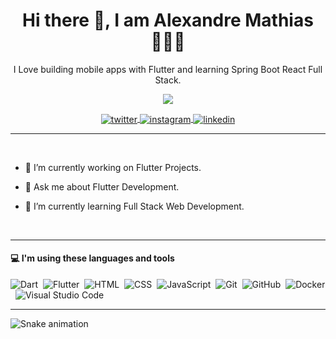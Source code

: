 
<h1 align='center'> Hi there 👋, I am Alexandre Mathias👨🏿‍💻</h1>

<p align='center'>
 I Love building mobile apps with Flutter and learning Spring Boot React Full Stack.
 
</p>

<p align='center'>
  <a href="#"><img src="https://visitor-badge.glitch.me/badge?page_id=axndmathias??style=for-the-badge&logo=appveyor"></a>
</p>

<p align="center">
    <a href="https://twitter.com/axndmathias" target="_blank">
    <img align="center" src="https://img.shields.io/badge/-axndmathias-05122A?style=flat&logo=twitter" alt="twitter"/>  
    </a>
    <a href="https://www.instagram.com/axnd/" target="_blank">
    <img align="center" src="https://img.shields.io/badge/-axnd-05122A?style=flat&logo=instagram" alt="instagram"/>
    </a>
    <a href="https://ch.linkedin.com/in/axndmathias" target="_blank">
    <img align="center" src="https://img.shields.io/badge/-axndmathias-05122A?style=flat&logo=linkedin" alt="linkedin"/>
    </a>
    </a>
</p>


<hr>
<br>

- 🔭 I’m currently working on Flutter Projects.

- 💬 Ask me about Flutter Development.

- 🌱 I’m currently learning Full Stack Web Development.

<br>

<hr>

#### 💻 I'm using these languages and tools 

![Dart](https://img.shields.io/badge/-Dart-05122A?style=flat&logo=dart)&nbsp;
![Flutter](https://img.shields.io/badge/-Flutter-05122A?style=flat&logo=flutter)&nbsp;
![HTML](https://img.shields.io/badge/-HTML-05122A?style=flat&logo=HTML5)&nbsp;
![CSS](https://img.shields.io/badge/-CSS-05122A?style=flat&logo=CSS3&logoColor=1572B6)&nbsp;
![JavaScript](https://img.shields.io/badge/-JavaScript-05122A?style=flat&logo=javascript)&nbsp;
![Git](https://img.shields.io/badge/-Git-05122A?style=flat&logo=git)&nbsp;
![GitHub](https://img.shields.io/badge/-GitHub-05122A?style=flat&logo=github)&nbsp;
![Docker](https://img.shields.io/badge/-Docker-05122A?style=flat&logo=docker)&nbsp;
![Visual Studio Code](https://img.shields.io/badge/-Visual%20Studio%20Code-05122A?style=flat&logo=visual-studio-code&logoColor=007ACC)&nbsp;

<hr>

![Snake animation](https://github.com/axndmathias/axndmathias/blob/output/github-contribution-grid-snake.svg)






<!--
**axndmathias/axndmathias** is a ✨ _special_ ✨ repository because its `README.md` (this file) appears on your GitHub profile.

Here are some ideas to get you started:

- 🔭 I’m currently working on ...
- 🌱 I’m currently learning ...
- 👯 I’m looking to collaborate on ...
- 🤔 I’m looking for help with ...
- 💬 Ask me about ...
- 📫 How to reach me: ...
- 😄 Pronouns: ...
- ⚡ Fun fact: ...
-->



